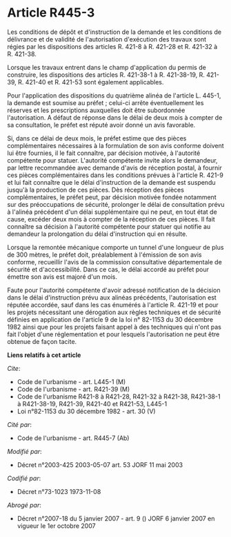 # Article R445-3

Les conditions de dépôt et d'instruction de la demande et les conditions de délivrance et de validité de l'autorisation
d'exécution des travaux sont régies par les dispositions des articles R. 421-8 à R. 421-28 et R. 421-32 à R. 421-38.

Lorsque les travaux entrent dans le champ d'application du permis de construire, les dispositions des articles R. 421-38-1 à
R. 421-38-19, R. 421-39, R. 421-40 et R. 421-53 sont également applicables.

Pour l'application des dispositions du quatrième alinéa de l'article L. 445-1, la demande est soumise au préfet ; celui-ci
arrête éventuellement les réserves et les prescriptions auxquelles doit être subordonnée l'autorisation. A défaut de réponse
dans le délai de deux mois à compter de sa consultation, le préfet est réputé avoir donné un avis favorable.

Si, dans ce délai de deux mois, le préfet estime que des pièces complémentaires nécessaires à la formulation de son avis
conforme doivent lui être fournies, il le fait connaître, par décision motivée, à l'autorité compétente pour statuer.
L'autorité compétente invite alors le demandeur, par lettre recommandée avec demande d'avis de réception postal, à fournir
ces pièces complémentaires dans les conditions prévues à l'article R. 421-9 et lui fait connaître que le délai d'instruction
de la demande est suspendu jusqu'à la production de ces pièces. Dès réception des pièces complémentaires, le préfet peut, par
décision motivée fondée notamment sur des préoccupations de sécurité, prolonger le délai de consultation prévu à l'alinéa
précédent d'un délai supplémentaire qui ne peut, en tout état de cause, excéder deux mois à compter de la réception de ces
pièces. Il fait connaître sa décision à l'autorité compétente pour statuer qui notifie au demandeur la prolongation du délai
d'instruction qui en résulte.

Lorsque la remontée mécanique comporte un tunnel d'une longueur de plus de 300 mètres, le préfet doit, préalablement à
l'émission de son avis conforme, recueillir l'avis de la commission consultative départementale de sécurité et
d'accessibilité. Dans ce cas, le délai accordé au préfet pour émettre son avis est majoré d'un mois.

Faute pour l'autorité compétente d'avoir adressé notification de la décision dans le délai d'instruction prévu aux alinéas
précédents, l'autorisation est réputée accordée, sauf dans les cas énumérés à l'article R. 421-19 et pour les projets
nécessitant une dérogation aux règles techniques et de sécurité définies en application de l'article 9 de la loi n° 82-1153
du 30 décembre 1982 ainsi que pour les projets faisant appel à des techniques qui n'ont pas fait l'objet d'une réglementation
et pour lesquels l'autorisation ne peut être obtenue de façon tacite.

**Liens relatifs à cet article**

_Cite_:

  - Code de l'urbanisme - art. L445-1 (M)
  - Code de l'urbanisme - art. R421-39 (M)
  - Code de l'urbanisme R421-8 à R421-28, R421-32 à R421-38, R421-38-1 à R421-38-19, R421-39, R421-40 et R421-53, L445-1
  - Loi n°82-1153 du 30 décembre 1982 - art. 30 (V)

_Cité par_:

  - Code de l'urbanisme - art. R445-7 (Ab)

_Modifié par_:

  - Décret n°2003-425 2003-05-07 art. 53 JORF 11 mai 2003

_Codifié par_:

  - Décret n°73-1023 1973-11-08

_Abrogé par_:

  - Décret n°2007-18 du 5 janvier 2007 - art. 9 () JORF 6 janvier 2007 en vigueur le 1er octobre 2007
